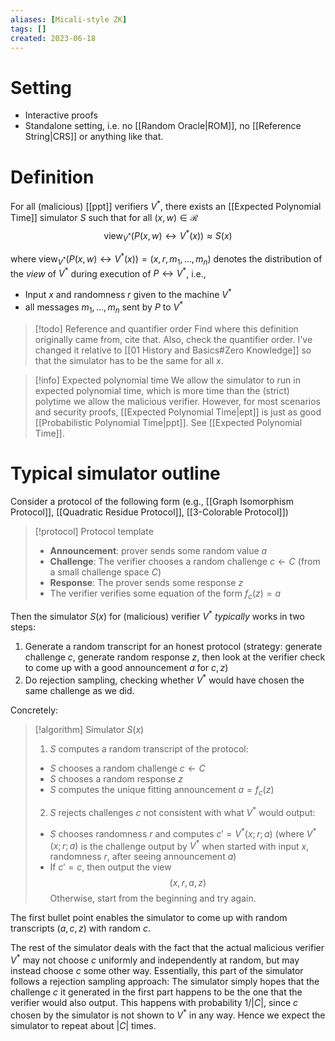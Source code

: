```yaml
---
aliases: [Micali-style ZK]
tags: []
created: 2023-06-18
---
```


# Setting
- Interactive proofs
- Standalone setting, i.e. no [[Random Oracle|ROM]], no [[Reference String|CRS]] or anything like that.

# Definition
For all (malicious) [[ppt]] verifiers $V^*$, there exists an [[Expected Polynomial Time]] simulator $S$ such that for all $(x,w)\in \mathcal{R}$
$$\textrm{view}_{V^*}(P(x,w) \leftrightarrow V^*(x))\approx S(x)$$

where $\textrm{view}_{V^*}(P(x,w) \leftrightarrow V^*(x)) = (x,r,m_1,\dots,m_n)$ denotes the distribution of the *view* of $V^*$ during execution of $P\leftrightarrow V^*$, i.e., 
- Input $x$ and randomness $r$ given to the machine $V^*$ 
- all messages $m_1,\dots,m_n$ sent by $P$ to $V^*$

> [!todo] Reference and quantifier order
> Find where this definition originally came from, cite that. Also, check the quantifier order. I've changed it relative to [[01 History and Basics#Zero Knowledge]] so that the simulator has to be the same for all $x$.

> [!info] Expected polynomial time
> We allow the simulator to run in expected polynomial time, which is more time than the (strict) polytime we allow the malicious verifier. 
> However, for most scenarios and security proofs, [[Expected Polynomial Time|ept]] is just as good [[Probabilistic Polynomial Time|ppt]]. See [[Expected Polynomial Time]].

# Typical simulator outline
Consider a protocol of the following form (e.g., [[Graph Isomorphism Protocol]], [[Quadratic Residue Protocol]], [[3-Colorable Protocol]])

> [!protocol] Protocol template
> - **Announcement**: prover sends some random value $a$
> - **Challenge**: The verifier chooses a random challenge $c \gets C$ (from a small challenge space $C$) 
> - **Response**: The prover sends some response $z$
> - The verifier verifies some equation of the form $f_c(z) = a$

Then the simulator $S(x)$ for (malicious) verifier $V^*$ *typically* works in two steps:
1. Generate a random transcript for an honest protocol (strategy: generate challenge $c$, generate random response $z$, then look at the verifier check to come up with a good announcement $a$ for $c,z$)
2. Do rejection sampling, checking whether $V^*$ would have chosen the same challenge as we did.

Concretely:
> [!algorithm] Simulator $S(x)$
> 1. $S$ computes a random transcript of the protocol:
> 	- $S$ chooses a random challenge $c \gets C$
> 	- $S$ chooses a random response $z$
> 	- $S$ computes the unique fitting announcement $a = f_c(z)$
> 2. $S$ rejects challenges $c$ not consistent with what $V^*$ would output:
> 	- $S$ chooses randomness $r$ and computes $c' = V^*(x;r;a)$ (where $V^*(x;r;a)$ is the challenge output by $V^*$ when started with input $x$, randomness $r$, after seeing announcement $a$)
> 	- If $c' = c$, then output the view $$(x,r,a,z)$$ Otherwise, start from the beginning and try again. 

The first bullet point enables the simulator to come up with random transcripts $(a,c,z)$ with random $c$. 

The rest of the simulator deals with the fact that the actual malicious verifier $V^*$ may not choose $c$ uniformly and independently at random, but may instead choose $c$ some other way. Essentially, this part of the simulator follows a rejection sampling approach: The simulator simply hopes that the challenge $c$ it generated in the first part happens to be the one that the verifier would also output. This happens with probability $1/|C|$, since $c$ chosen by the simulator is not shown to $V^*$ in any way. 
Hence we expect the simulator to repeat about $|C|$ times.